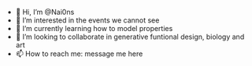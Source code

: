 - 👋 Hi, I’m @Nai0ns
- 👀 I’m interested in the events we cannot see
- 🌱 I’m currently learning how to model properties
- 💞️ I’m looking to collaborate in generative funtional design, biology and art
- 📫 How to reach me: message me here


<!---
Nai0ns/Nai0ns is a ✨ special ✨ repository because its `README.md` (this file) appears on your GitHub profile.
You can click the Preview link to take a look at your changes.
--->
